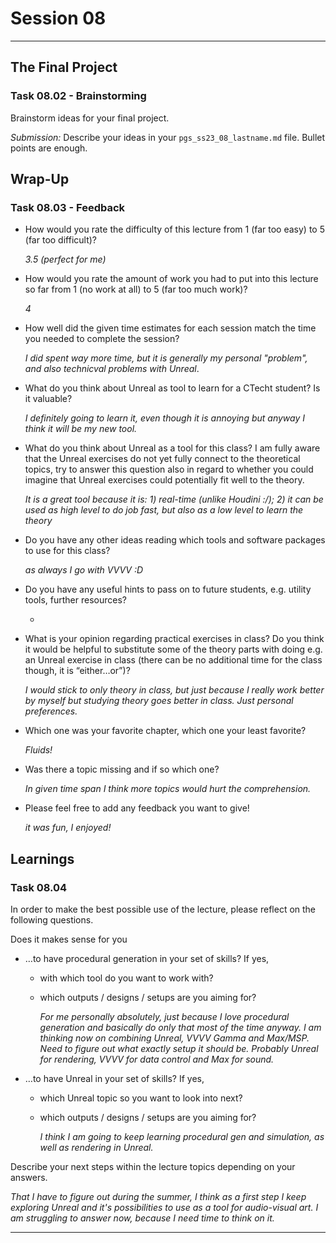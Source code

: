# Session 08 

------

## 

## The Final Project

### Task 08.02 - Brainstorming

Brainstorm ideas for your final project.

*Submission:* Describe your ideas in your `pgs_ss23_08_lastname.md` file. Bullet points are enough.

## Wrap-Up

### Task 08.03 - Feedback

- How would you rate the difficulty of this lecture from 1 (far too easy) to 5 (far too difficult)?

  *3.5 (perfect for me)*

- How would you rate the amount of work you had to put into this lecture so far from 1 (no work at all) to 5 (far too much work)?

  *4*

- How well did the given time estimates for each session match the time you needed to complete the session?

  *I did spent way more time, but it is generally my personal "problem", and also technicval problems with Unreal*.

- What do you think about Unreal as tool to learn for a CTecht student? Is it valuable?

  *I definitely going to learn it, even though it is annoying but anyway I think it will be my new tool.* 

- What do you think about Unreal as a tool for this class? I am fully aware that the Unreal exercises do not yet fully connect to the theoretical topics, try to answer this question also in regard to whether you could imagine that Unreal exercises could potentially fit well to the theory.

  *It is a great tool because it is: 1) real-time (unlike Houdini :/); 2) it can be used as high level to do job fast, but also as a low level to learn the theory*

- Do you have any other ideas reading which tools and software packages to use for this class?

  *as always I go with VVVV :D*

- Do you have any useful hints to pass on to future students, e.g. utility tools, further resources?

  -

- What is your opinion regarding practical exercises in class? Do you think it would be helpful to substitute some of the theory parts with doing e.g. an Unreal exercise in class (there can be no additional time for the class though, it is “either…or”)?

  *I would stick to only theory in class, but just because I really work better by myself but studying theory goes better in class. Just personal preferences.*

- Which one was your favorite chapter, which one your least favorite?

  *Fluids!*

- Was there a topic missing and if so which one?

  *In given time span I think more topics would hurt the comprehension.*

- Please feel free to add any feedback you want to give!

  *it was fun, I enjoyed!* 



## Learnings

### Task 08.04

In order to make the best possible use of the lecture, please reflect on the following questions.

Does it makes sense for you

- …to have procedural generation in your set of skills? If yes,

  - with which tool do you want to work with?

  - which outputs / designs / setups are you aiming for?

    *For me personally absolutely, just because I love procedural generation and basically do only that most of the time anyway. I am thinking now on combining Unreal, VVVV Gamma and Max/MSP. Need to figure out what exactly setup it should be. Probably Unreal for rendering, VVVV for data control and Max for sound.*

- …to have Unreal in your set of skills? If yes,

  - which Unreal topic so you want to look into next?

  - which outputs / designs / setups are you aiming for?

    *I think I am going to keep learning procedural gen and simulation, as well as rendering in Unreal.*

Describe your next steps within the lecture topics depending on your answers.

*That I have to figure out during the summer, I think as a first step I keep exploring Unreal and it's possibilities to use as a tool for audio-visual art. I am struggling to answer now, because I need time to think on it.*  



------

